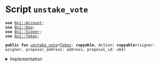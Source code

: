 
<a name="unstake_vote"></a>

# Script `unstake_vote`





<pre><code><b>use</b> <a href="../../modules/doc/Account.md#0x1_Account">0x1::Account</a>;
<b>use</b> <a href="../../modules/doc/Dao.md#0x1_Dao">0x1::Dao</a>;
<b>use</b> <a href="../../modules/doc/Signer.md#0x1_Signer">0x1::Signer</a>;
<b>use</b> <a href="../../modules/doc/Token.md#0x1_Token">0x1::Token</a>;
</code></pre>




<pre><code><b>public</b> <b>fun</b> <a href="unstake_vote.md#unstake_vote">unstake_vote</a>&lt;<a href="../../modules/doc/Token.md#0x1_Token">Token</a>: <b>copyable</b>, Action: <b>copyable</b>&gt;(signer: &signer, proposer_address: address, proposal_id: u64)
</code></pre>



<details>
<summary>Implementation</summary>


<pre><code><b>fun</b> <a href="unstake_vote.md#unstake_vote">unstake_vote</a>&lt;<a href="../../modules/doc/Token.md#0x1_Token">Token</a>: <b>copy</b> + drop + store, Action: <b>copy</b> + drop + store&gt;(
    signer: &signer,
    proposer_address: address,
    proposal_id: u64,
) {
    <b>let</b> my_token = <a href="../../modules/doc/Dao.md#0x1_Dao_unstake_votes">Dao::unstake_votes</a>&lt;<a href="../../modules/doc/Token.md#0x1_Token">Token</a>, Action&gt;(signer, proposer_address, proposal_id);
    <a href="../../modules/doc/Account.md#0x1_Account_deposit">Account::deposit</a>(<a href="../../modules/doc/Signer.md#0x1_Signer_address_of">Signer::address_of</a>(signer), my_token);
}
</code></pre>



</details>
